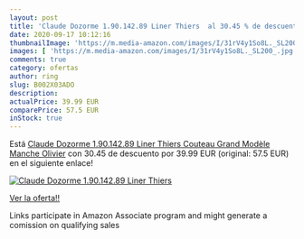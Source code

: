 ```yaml
---
layout: post
title: 'Claude Dozorme 1.90.142.89 Liner Thiers  al 30.45 % de descuento'
date: 2020-09-17 10:12:16
thumbnailImage: 'https://m.media-amazon.com/images/I/31rV4y1So8L._SL200_.jpg'
images: [ 'https://m.media-amazon.com/images/I/31rV4y1So8L._SL200_.jpg' ]
comments: true
category: ofertas
author: ring
slug: B002X03ADO
description:
actualPrice: 39.99 EUR
comparePrice: 57.5 EUR
inStock: true
---
```


Está [Claude Dozorme 1.90.142.89 Liner Thiers Couteau Grand Modèle Manche Olivier](https://www.amazon.fr/dp/B002X03ADO/?tag=tolees0d-21) con 30.45 de descuento por 39.99 EUR (original: 57.5 EUR) en el siguiente enlace!

[![Claude Dozorme 1.90.142.89 Liner Thiers ](https://m.media-amazon.com/images/I/31rV4y1So8L._SL200_.jpg)](https://www.amazon.fr/dp/B002X03ADO/?tag=tolees0d-21)

[Ver la oferta!!](https://www.amazon.fr/dp/B002X03ADO/?tag=tolees0d-21)

Links participate in Amazon Associate program and might generate a comission on qualifying sales


